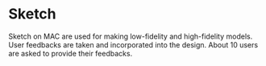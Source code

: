 # Sketch

Sketch on MAC are used for making low-fidelity and high-fidelity models.
User feedbacks are taken and incorporated into the design.
About 10 users are asked to provide their feedbacks.
